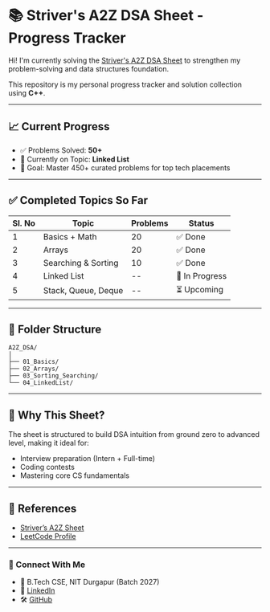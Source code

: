 # 📚 Striver's A2Z DSA Sheet - Progress Tracker

Hi! I'm currently solving the [Striver's A2Z DSA Sheet](https://takeuforward.org/interviews/strivers-sde-sheet-top-coding-interview-problems/) to strengthen my problem-solving and data structures foundation.

This repository is my personal progress tracker and solution collection using **C++**.

---

## 📈 Current Progress

- ✅ Problems Solved: **50+**
- 🧠 Currently on Topic: **Linked List**
- 🎯 Goal: Master 450+ curated problems for top tech placements

---

## ✅ Completed Topics So Far

| Sl. No | Topic                         | Problems | Status         |
|--------|-------------------------------|----------|----------------|
| 1      | Basics + Math                 | 20       | ✅ Done         |
| 2      | Arrays                        | 20       | ✅ Done         |
| 3      | Searching & Sorting           | 10       | ✅ Done         |
| 4      | Linked List                   | --       | 🔄 In Progress  |
| 5      | Stack, Queue, Deque           | --       | ⏳ Upcoming     |

---

## 📂 Folder Structure

```
A2Z_DSA/
│
├── 01_Basics/
├── 02_Arrays/
├── 03_Sorting_Searching/
└── 04_LinkedList/
```

---

## 🚀 Why This Sheet?

The sheet is structured to build DSA intuition from ground zero to advanced level, making it ideal for:
- Interview preparation (Intern + Full-time)
- Coding contests
- Mastering core CS fundamentals

---

## 🧾 References

- [Striver’s A2Z Sheet](https://takeuforward.org/interviews/strivers-sde-sheet-top-coding-interview-problems/)
- [LeetCode Profile](https://leetcode.com/u/charrann__/)
  

---

### 💬 Connect With Me

- 📍 B.Tech CSE, NIT Durgapur (Batch 2027)
- 🔗 [LinkedIn](https://linkedin.com/in/saicharannethi93816)
- 🛠️ [GitHub](https://github.com/charrann12)
